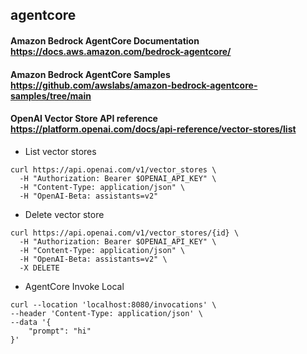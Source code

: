 ## agentcore

#### Amazon Bedrock AgentCore Documentation https://docs.aws.amazon.com/bedrock-agentcore/
#### Amazon Bedrock AgentCore Samples https://github.com/awslabs/amazon-bedrock-agentcore-samples/tree/main
#### OpenAI Vector Store API reference  https://platform.openai.com/docs/api-reference/vector-stores/list

- List vector stores

```
curl https://api.openai.com/v1/vector_stores \
  -H "Authorization: Bearer $OPENAI_API_KEY" \
  -H "Content-Type: application/json" \
  -H "OpenAI-Beta: assistants=v2"
```

- Delete vector store

```
curl https://api.openai.com/v1/vector_stores/{id} \
  -H "Authorization: Bearer $OPENAI_API_KEY" \
  -H "Content-Type: application/json" \
  -H "OpenAI-Beta: assistants=v2" \
  -X DELETE
```

- AgentCore Invoke Local

```
curl --location 'localhost:8080/invocations' \
--header 'Content-Type: application/json' \
--data '{
    "prompt": "hi"
}'
```
